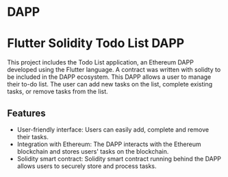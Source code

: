 # DAPP


# Flutter Solidity Todo List DAPP

This project includes the Todo List application, an Ethereum DAPP developed using the Flutter language. A contract was written with solidty to be included in the DAPP ecosystem. This DAPP allows a user to manage their to-do list. The user can add new tasks on the list, complete existing tasks, or remove tasks from the list.

## Features

- User-friendly interface: Users can easily add, complete and remove their tasks.
- Integration with Ethereum: The DAPP interacts with the Ethereum blockchain and stores users' tasks on the blockchain.
- Solidity smart contract: Solidity smart contract running behind the DAPP allows users to securely store and process tasks.
